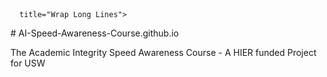 <html>
  <head>
    <meta http-equiv="content-type" content="text/html; charset=windows-1252">
    <link rel="alternate stylesheet" type="text/css" href="resource://gre-resources/plaintext.css"
      title="Wrap Long Lines">
  </head>
  <body>
    <p># AI-Speed-Awareness-Course.github.io </p>
    <p>The Academic Integrity Speed Awareness Course - A HIER funded Project for
      USW</p>
  </body>
</html>

